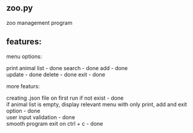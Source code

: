 ## zoo.py  
zoo management program

## features:

menu options:  

print animal list - done
search - done
add - done  
update - done
delete - done
exit - done

more featurs:

creating .json file on first run if not exist - done  
if animal list is empty, display relevant menu with only print, add and exit option - done  
user input validation - done  
smooth program exit on ctrl + c - done  

